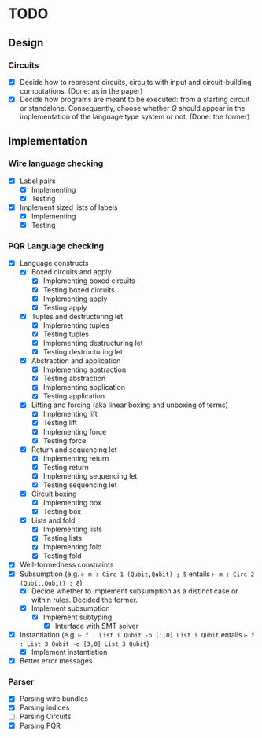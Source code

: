 # TODO

## Design

### Circuits

 - [x] Decide how to represent circuits, circuits with input and circuit-building computations. (Done: as in the paper)
 - [x] Decide how programs are meant to be executed: from a starting circuit or standalone. Consequently, choose whether $Q$ should appear in the implementation of the language type system or not. (Done: the former)

## Implementation

### Wire language checking

- [x] Label pairs
  - [x] Implementing
  - [x] Testing
- [x] Implement sized lists of labels
  - [x] Implementing
  - [x] Testing

### PQR Language checking

- [x] Language constructs
  - [x] Boxed circuits and apply
    - [x] Implementing boxed circuits
    - [x] Testing boxed circuits
    - [x] Implementing apply
    - [x] Testing apply
  - [x] Tuples and destructuring let
    - [x] Implementing tuples
    - [x] Testing tuples
    - [x] Implementing destructuring let
    - [x] Testing destructuring let
  - [x] Abstraction and application
    - [x] Implementing abstraction
    - [x] Testing abstraction
    - [x] Implementing application
    - [x] Testing application
  - [x] Lifting and forcing (aka linear boxing and unboxing of terms)
    - [x] Implementing lift
    - [x] Testing lift
    - [x] Implementing force
    - [x] Testing force
  - [x] Return and sequencing let
    - [x] Implementing return
    - [x] Testing return
    - [x] Implementing sequencing let
    - [x] Testing sequencing let
  - [x] Circuit boxing
    - [x] Implementing box
    - [x] Testing box
  - [x] Lists and fold
    - [x] Implementing lists
    - [x] Testing lists
    - [x] Implementing fold
    - [x] Testing fold
- [x] Well-formedness constraints
- [x] Subsumption (e.g. `⊢ m : Circ 1 (Qubit,Qubit) ; 5` entails `⊢ m : Circ 2 (Qubit,Qubit) ; 8`)
  - [x] Decide whether to implement subsumption as a distinct case or within rules. Decided the former.
  - [x] Implement subsumption
    - [x] Implement subtyping
      - [x] Interface with SMT solver
- [x] Instantiation (e.g. `⊢ f : List i Qubit -o [i,0] List i Qubit` entails `⊢ f : List 3 Qubit -o [3,0] List 3 Qubit`)
  - [x] Implement instantiation

- [x] Better error messages
  
### Parser

- [x] Parsing wire bundles
- [x] Parsing indices
- [ ] Parsing Circuits
- [x] Parsing PQR
